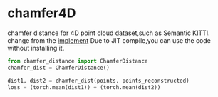 # chamfer4D
 chamfer distance for 4D point cloud dataset,such as Semantic KITTI.
change from the [implement](https://github.com/chrdiller/pyTorchChamferDistance)
Due to JIT compile,you can use the code without installing it.
```python
from chamfer_distance import ChamferDistance
chamfer_dist = ChamferDistance()

dist1, dist2 = chamfer_dist(points, points_reconstructed)
loss = (torch.mean(dist1)) + (torch.mean(dist2))
```
